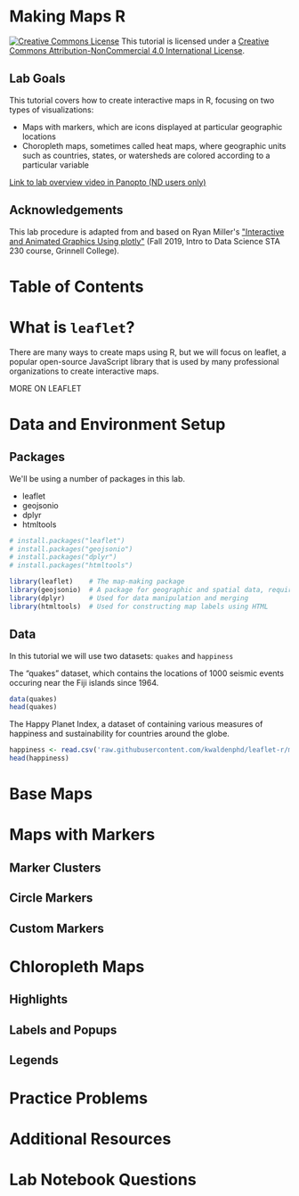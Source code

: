 # Making Maps R

<a href="http://creativecommons.org/licenses/by-nc/4.0/" rel="license"><img style="border-width: 0;" src="https://i.creativecommons.org/l/by-nc/4.0/88x31.png" alt="Creative Commons License" /></a>
This tutorial is licensed under a <a href="http://creativecommons.org/licenses/by-nc/4.0/" rel="license">Creative Commons Attribution-NonCommercial 4.0 International License</a>.

## Lab Goals

This tutorial covers how to create interactive maps in R, focusing on two types of visualizations:
- Maps with markers, which are icons displayed at particular geographic locations
- Choropleth maps, sometimes called heat maps, where geographic units such as countries, states, or watersheds are colored according to a particular variable

[Link to lab overview video in Panopto (ND users only)](https://notredame.hosted.panopto.com/Panopto/Pages/Viewer.aspx?id=592c6b8f-d108-4905-a9d3-ac9a013f3859)

## Acknowledgements

This lab procedure is adapted from and based on Ryan Miller's ["Interactive and Animated Graphics Using plotly"](https://remiller1450.github.io/s230f19/plotly.html) (Fall 2019, Intro to Data Science STA 230 course, Grinnell College).

# Table of Contents

# What is `leaflet`?

There are many ways to create maps using R, but we will focus on leaflet, a popular open-source JavaScript library that is used by many professional organizations to create interactive maps.

MORE ON LEAFLET

# Data and Environment Setup

## Packages

We'll be using a number of packages in this lab.
- leaflet
- geojsonio
- dplyr
- htmltools



```R
# install.packages("leaflet")
# install.packages("geojsonio")
# install.packages("dplyr")
# install.packages("htmltools")

library(leaflet)    # The map-making package
library(geojsonio)  # A package for geographic and spatial data, requires the latest version of dplyr
library(dplyr)      # Used for data manipulation and merging
library(htmltools)  # Used for constructing map labels using HTML
```

## Data

In this tutorial we will use two datasets: `quakes` and `happiness`

The “quakes” dataset, which contains the locations of 1000 seismic events occuring near the Fiji islands since 1964.

```R
data(quakes)
head(quakes)
```

The Happy Planet Index, a dataset of containing various measures of happiness and sustainability for countries around the globe.

```R
happiness <- read.csv('raw.githubusercontent.com/kwaldenphd/leaflet-r/main/HappyPlanet.csv', stringsAsFactors = FALSE)
head(happiness)
```

# Base Maps

# Maps with Markers

## Marker Clusters

## Circle Markers

## Custom Markers

# Chloropleth Maps

## Highlights

## Labels and Popups

## Legends

# Practice Problems

# Additional Resources

# Lab Notebook Questions
